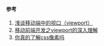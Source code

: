 

#### 参考
1. [浅谈移动端中的视口（viewport）](https://juejin.im/post/5bb6c62be51d450e47142c60)
2. [移动前端开发之viewport的深入理解](https://www.cnblogs.com/2050/p/3877280.html)
3. [你真的了解css像素吗](https://juejin.im/post/5b95a8186fb9a05cd7772455)
